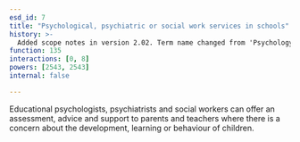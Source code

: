 ```yaml
---
esd_id: 7
title: "Psychological, psychiatric or social work services in schools"
history: >-
  Added scope notes in version 2.02. Term name changed from 'Psychology, psychiatry or social work services' to 'Schools - psychological, psychiatric or social work services' in version 3.00.
function: 135
interactions: [0, 8]
powers: [2543, 2543]
internal: false

---
```


Educational psychologists, psychiatrists and social workers can offer an assessment, advice and support to parents and teachers where there is a concern about the development, learning or behaviour of children.

